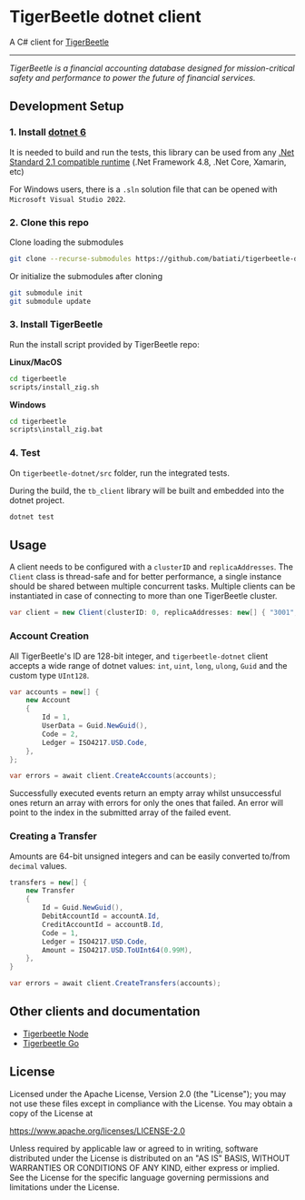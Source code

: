 # TigerBeetle dotnet client

A C# client for [TigerBeetle](https://github.com/coilhq/tigerbeetle)

****

*TigerBeetle is a financial accounting database designed for mission-critical safety and performance to power the future of financial services.*

## Development Setup

### 1. Install [dotnet 6](https://dotnet.microsoft.com/en-us/download)

It is needed to build and run the tests, this library can be used from any [.Net Standard 2.1 compatible runtime](https://docs.microsoft.com/en-us/dotnet/standard/net-standard) (.Net Framework 4.8, .Net Core, Xamarin, etc)


For Windows users, there is a `.sln` solution file that can be opened with `Microsoft Visual Studio 2022`.

### 2. Clone this repo

Clone loading the submodules

```bash
git clone --recurse-submodules https://github.com/batiati/tigerbeetle-dotnet.git
```

Or initialize the submodules after cloning

```bash
git submodule init
git submodule update 
```

### 3. Install TigerBeetle

Run the install script provided by TigerBeetle repo:

**Linux/MacOS**
```bash
cd tigerbeetle
scripts/install_zig.sh
```

**Windows**
```cmd
cd tigerbeetle
scripts\install_zig.bat
```

### 4. Test

On `tigerbeetle-dotnet/src` folder, run the integrated tests.

During the build, the `tb_client` library will be built and embedded into the dotnet project.

```bash
dotnet test
```

## Usage

A client needs to be configured with a `clusterID` and `replicaAddresses`.
The `Client` class is thread-safe and for better performance, a single instance should be shared between multiple concurrent tasks.
Multiple clients can be instantiated in case of connecting to more than one TigerBeetle cluster.

```C#
var client = new Client(clusterID: 0, replicaAddresses: new[] { "3001", "3002", "3003" });
```

### Account Creation

All TigerBeetle's ID are 128-bit integer, and `tigerbeetle-dotnet` client accepts a wide range of dotnet values: `int`, `uint`, `long`, `ulong`, `Guid` and the custom type `UInt128`.

```C#
var accounts = new[] {
    new Account
    {
        Id = 1,
        UserData = Guid.NewGuid(),
        Code = 2,
        Ledger = ISO4217.USD.Code,
    },  
};

var errors = await client.CreateAccounts(accounts);
```

Successfully executed events return an empty array whilst unsuccessful ones return an array with errors for only the ones that failed. An error will point to the index in the submitted array of the failed event.

### Creating a Transfer

Amounts are 64-bit unsigned integers and can be easily converted to/from `decimal` values.

```C#
transfers = new[] {
    new Transfer
    {
        Id = Guid.NewGuid(),
        DebitAccountId = accountA.Id,
        CreditAccountId = accountB.Id,
        Code = 1,
        Ledger = ISO4217.USD.Code,
        Amount = ISO4217.USD.ToUInt64(0.99M),
    },
}

var errors = await client.CreateTransfers(accounts);
```

## Other clients and documentation

- [Tigerbeetle Node](https://github.com/coilhq/tigerbeetle-node)
- [Tigerbeetle Go](https://github.com/coilhq/tigerbeetle-go)

## License

Licensed under the Apache License, Version 2.0 (the "License"); you may not use these files except in compliance with the License. You may obtain a copy of the License at

https://www.apache.org/licenses/LICENSE-2.0

Unless required by applicable law or agreed to in writing, software distributed under the License is distributed on an "AS IS" BASIS, WITHOUT WARRANTIES OR CONDITIONS OF ANY KIND, either express or implied. See the License for the specific language governing permissions and limitations under the License.
